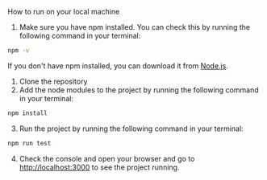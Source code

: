 How to run on your local machine

1. Make sure you have npm installed. You can check this by running the following command in your terminal:
```bash
npm -v
```
If you don't have npm installed, you can download it from [Node.js](https://nodejs.org/).
1. Clone the repository
2. Add the node modules to the project by running the following command in your terminal:
```bash
npm install
```
3. Run the project by running the following command in your terminal:
```bash
npm run test 
```
4. Check the console and open your browser and go to [http://localhost:3000](http://localhost:3000) to see the project running.
